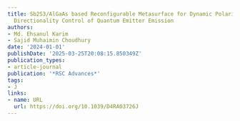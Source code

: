 ```yaml
---
title: Sb2S3/AlGaAs based Reconfigurable Metasurface for Dynamic Polarization and
  Directionality Control of Quantum Emitter Emission
authors:
- Md. Ehsanul Karim
- Sajid Muhaimin Choudhury
date: '2024-01-01'
publishDate: '2025-03-25T20:08:15.850349Z'
publication_types:
- article-journal
publication: '*RSC Advances*'
tags:
- J
links:
- name: URL
  url: https://doi.org/10.1039/D4RA03726J
---
```

